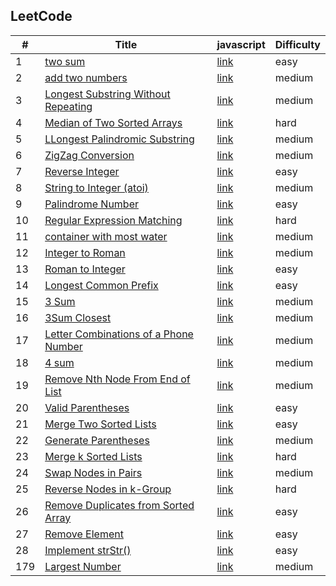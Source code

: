 ## LeetCode

| #   | Title                                                                                                                | javascript                | Difficulty |
| --- | -------------------------------------------------------------------------------------------------------------------- | ------------------------- | ---------- |
| 1   | [two sum](https://leetcode.com/problems/two-sum/)                                                                    | [link](/src/1/index.js)   | easy       |
| 2   | [add two numbers](https://leetcode.com/problems/add-two-numbers/)                                                    | [link](/src/2/index.js)   | medium     |
| 3   | [Longest Substring Without Repeating](https://leetcode.com/problems/longest-substring-without-repeating-characters/) | [link](/src/3/index.js)   | medium     |
| 4   | [Median of Two Sorted Arrays](https://leetcode.com/problems/median-of-two-sorted-arrays/)                            | [link](/src/4/index.js)   | hard       |
| 5   | [LLongest Palindromic Substring](https://leetcode.com/problems/longest-palindromic-substring/)                       | [link](/src/5/index.js)   | medium     |
| 6   | [ZigZag Conversion](https://leetcode.com/problems/zigzag-conversion/)                                                | [link](/src/6/index.js)   | medium     |
| 7   | [Reverse Integer](https://leetcode.com/problems/reverse-integer/)                                                    | [link](/src/7/index.js)   | easy       |
| 8   | [String to Integer (atoi)](https://leetcode.com/problems/string-to-integer-atoi/)                                    | [link](/src/8/index.js)   | medium     |
| 9   | [Palindrome Number](https://leetcode.com/problems/palindrome-number/)                                                | [link](/src/9/index.js)   | easy       |
| 10  | [Regular Expression Matching](https://leetcode.com/problems/regular-expression-matching/)                            | [link](/src/10/index.md)  | hard       |
| 11  | [container with most water](https://leetcode.com/problems/container-with-most-water/submissions/)                    | [link](/src/11/index.js)  | medium     |
| 12  | [ Integer to Roman](https://leetcode.com/problems/integer-to-roman/)                                                 | [link](/src/12/index.js)  | medium     |
| 13  | [ Roman to Integer ](https://leetcode.com/problems/roman-to-integer/)                                                | [link](/src/13/index.js)  | easy       |
| 14  | [Longest Common Prefix](https://leetcode.com/problems/longest-common-prefix/)                                        | [link](/src/14/index.js)  | easy       |
| 15  | [3 Sum](https://leetcode.com/problems/3sum/)                                                                         | [link](/src/15/index.js)  | medium     |
| 16  | [3Sum Closest](https://leetcode.com/problems/3sum-closest/)                                                          | [link](/src/16/index.js)  | medium     |
| 17  | [Letter Combinations of a Phone Number](https://leetcode.com/problems/letter-combinations-of-a-phone-number/)        | [link](/src/17/index.js)  | medium     |
| 18  | [4 sum](https://leetcode.com/problems/4sum/)                                                                         | [link](/src/18/index.js)  | medium     |
| 19  | [Remove Nth Node From End of List](https://leetcode.com/problems/remove-nth-node-from-end-of-list/)                  | [link](/src/19/index.js)  | medium     |
| 20  | [ Valid Parentheses](https://leetcode.com/problems/valid-parentheses/)                                               | [link](/src/20/index.js)  | easy       |
| 21  | [ Merge Two Sorted Lists](https://leetcode.com/problems/merge-two-sorted-lists/)                                     | [link](/src/21/index.js)  | easy       |
| 22  | [ Generate Parentheses](https://leetcode.com/problems/generate-parentheses/)                                         | [link](/src/22/index.js)  | medium     |
| 23  | [ Merge k Sorted Lists](https://leetcode.com/problems/merge-k-sorted-lists/)                                         | [link](/src/23/index.md)  | hard       |
| 24  | [Swap Nodes in Pairs](https://leetcode.com/problems/swap-nodes-in-pairs/)                                            | [link](/src/24/index.js)  | medium     |
| 25  | [Reverse Nodes in k-Group](https://leetcode.com/problems/reverse-nodes-in-k-group/)                                  | [link](/src/25/index.js)  | hard       |
| 26  | [ Remove Duplicates from Sorted Array](https://leetcode.com/problems/remove-duplicates-from-sorted-array/)           | [link](/src/26/index.js)  | easy       |
| 27  | [ Remove Element](https://leetcode.com/problems/remove-element/)                                                     | [link](/src/27/index.js)  | easy       |
| 28  | [ Implement strStr()](https://leetcode.com/problems/implement-strstr/)                                               | [link](/src/28/index.md)  | easy       |
| 179 | [ Largest Number ](https://leetcode.com/problems/largest-number/)                                                    | [link](/src/179/index.js) | medium     |